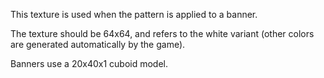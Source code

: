 This texture is used when the pattern is applied to a banner.

The texture should be 64x64, and refers to the white variant (other colors are generated automatically by the game).

Banners use a 20x40x1 cuboid model.